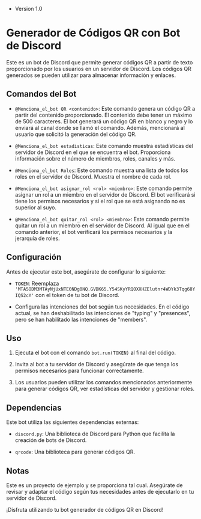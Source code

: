 - Version 1.0

# Generador de Códigos QR con Bot de Discord

Este es un bot de Discord que permite generar códigos QR a partir de texto proporcionado por los usuarios en un servidor de Discord. Los códigos QR generados se pueden utilizar para almacenar información y enlaces.

## Comandos del Bot

- `@Menciona_el_bot QR <contenido>`: Este comando genera un código QR a partir del contenido proporcionado. El contenido debe tener un máximo de 500 caracteres. El bot generará un código QR en blanco y negro y lo enviará al canal donde se llamó el comando. Además, mencionará al usuario que solicitó la generación del código QR.

- `@Menciona_el_bot estadisticas`: Este comando muestra estadísticas del servidor de Discord en el que se encuentra el bot. Proporciona información sobre el número de miembros, roles, canales y más.

- `@Menciona_el_bot Roles`: Este comando muestra una lista de todos los roles en el servidor de Discord. Muestra el nombre de cada rol.

- `@Menciona_el_bot asignar_rol <rol> <miembro>`: Este comando permite asignar un rol a un miembro en el servidor de Discord. El bot verificará si tiene los permisos necesarios y si el rol que se está asignando no es superior al suyo.

- `@Menciona_el_bot quitar_rol <rol> <miembro>`: Este comando permite quitar un rol a un miembro en el servidor de Discord. Al igual que en el comando anterior, el bot verificará los permisos necesarios y la jerarquía de roles.

## Configuración

Antes de ejecutar este bot, asegúrate de configurar lo siguiente:

- `TOKEN`: Reemplaza `'MTA5ODM3MTAyNjUxNTE0NDg0NQ.GVDK65.Y54SKyYRQOXXHZElutnr4WDYk3Tqg68YIQS2cY'` con el token de tu bot de Discord.

- Configura las intenciones del bot según tus necesidades. En el código actual, se han deshabilitado las intenciones de "typing" y "presences", pero se han habilitado las intenciones de "members".

## Uso

1. Ejecuta el bot con el comando `bot.run(TOKEN)` al final del código.

2. Invita al bot a tu servidor de Discord y asegúrate de que tenga los permisos necesarios para funcionar correctamente.

3. Los usuarios pueden utilizar los comandos mencionados anteriormente para generar códigos QR, ver estadísticas del servidor y gestionar roles.

## Dependencias

Este bot utiliza las siguientes dependencias externas:

- `discord.py`: Una biblioteca de Discord para Python que facilita la creación de bots de Discord.

- `qrcode`: Una biblioteca para generar códigos QR.

## Notas

Este es un proyecto de ejemplo y se proporciona tal cual. Asegúrate de revisar y adaptar el código según tus necesidades antes de ejecutarlo en tu servidor de Discord.

¡Disfruta utilizando tu bot generador de códigos QR en Discord!

